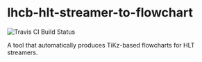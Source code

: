 # lhcb-hlt-streamer-to-flowchart

![Travis CI Build Status](https://magnum.travis-ci.com/kdungs/lhcb-hlt-streamer-to-flowchart.svg?token=rpT1cDjdFw8XdBwsBw31&branch=development/refactoring)

A tool that automatically produces TiKz-based flowcharts for HLT streamers.
